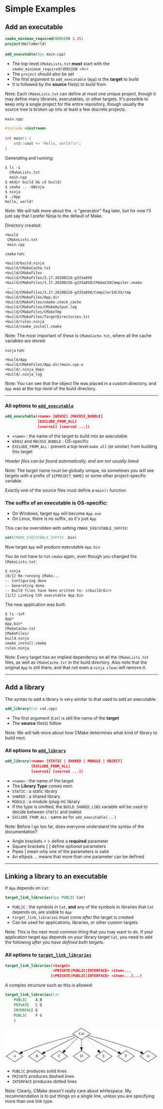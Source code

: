 # Simple Examples


## Add an executable
```cmake
cmake_minimum_required(VERSION 3.15)
project(HelloWorld)

add_executable(App main.cpp)
```
* The top-level `CMakeLists.txt` **must** start with the `cmake_minimum_required(VERSION <X>)`
* The `project` should also be set
* The first argument to `add_executable` (`App`) is the **target** to build
* It is followed by the **source** file(s) to build from

Note:
Each `CMakeLists.txt` can define at most one unique project, though it may define many libraries, executables, or other targets.
It's possible to keep only a single project for the entire repository, though usually the source tree is broken up into at least a few discrete projects.


`main.cpp`:
```cpp
#include <iostream>

int main() {
    std::cout << "Hello, world!\n";
}
```

Generating and running:
```shell
$ ls -1
  CMakeLists.txt
  main.cpp
$ mkdir build && cd build/
$ cmake .. -GNinja
$ ninja
$ ./App
Hello, world!
```

Note:
We will talk more about the `-G` "generator" flag later, but for now I'll just say that I prefer Ninja to the default of Make.


Directory created:
```shell
+build
 CMakeLists.txt
 main.cpp
```


`cmake` run:
```shell
+build/build.ninja
+build/CMakeCache.txt
+build/CMakeFiles
+build/CMakeFiles/3.17.20200216-g333a050
+build/CMakeFiles/3.17.20200216-g333a050/CMakeCXXCompiler.cmake
 ...
+build/CMakeFiles/3.17.20200216-g333a050/CompilerIdCXX/tmp
+build/CMakeFiles/App.dir
+build/CMakeFiles/cmake.check_cache
+build/CMakeFiles/CMakeOutput.log
+build/CMakeFiles/CMakeTmp
+build/CMakeFiles/TargetDirectories.txt
+build/rules.ninja
+build/cmake_install.cmake
```

Note:
The most important of these is `CMakeCache.txt`, where all the cache variables are stored.


`ninja` run:
```shell
+build/App
+build/CMakeFiles/App.dir/main.cpp.o
+build/.ninja_deps
+build/.ninja_log
```

Note:
You can see that the object file was placed in a custom directory, and `App` was at the top-level of the build directory.

---

### All options to [`add_executable`](https://cmake.org/cmake/help/latest/command/add_executable.html)
```cmake
add_executable(<name> [WIN32] [MACOSX_BUNDLE]
               [EXCLUDE_FROM_ALL]
               [source1] [source2 ...])
```
* `<name>` : the name of the target to build into an executable
* `WIN32` and `MACOSX_BUNDLE` : OS-specific
* `EXCLUDE_FROM_ALL` : prevent a top-level `make all` (or similar) from building this target

*Header files can be found automatically, and are not usually listed*

Note:
The target name must be globally unique, so sometimes you will see targets with a prefix of `${PROJECT_NAME}` or some other project-specific variable.

Exactly one of the source files must define a `main()` function


### The suffix of an executable is OS-specific:
* On Windows, target `App` will become `App.exe`
* On Linux, there is no suffix, so it's just `App`

This can be overridden with setting `CMAKE_EXECUTABLE_SUFFIX`:
```cmake
set(CMAKE_EXECUTABLE_SUFFIX .bin)
```
Now target `App` will produce executable `App.bin`


You do not have to run `cmake` again, even though you changed the `CMakeLists.txt`:
```shell
$ ninja
[0/1] Re-running CMake...
-- Configuring done
-- Generating done
-- Build files have been written to: </build/dir>
[1/1] Linking CXX executable App.bin
```

The new application was built:
```shell
$ ls -1vF
App*
App.bin*
CMakeCache.txt
CMakeFiles/
build.ninja
cmake_install.cmake
rules.ninja
```

Note:
Every target has an implied dependency on all the `CMakeLists.txt` files, as well as `CMakeCache.txt` in the build directory.
Also note that the original `App` is still there, and that not even a `ninja clean` will remove it.

---

## Add a library
The syntax to add a library is very similar to that used to add an executable:
```cmake
add_library(Cat cat.cpp)
```
* The first argument (`Cat`) is still the name of the **target**
* The **source** file(s) follow

Note: We will talk more about how CMake determines what kind of library to build next.


### All options to [`add_library`](https://cmake.org/cmake/help/latest/command/add_library.html)
```cmake
add_library(<name> [STATIC | SHARED | MODULE | OBJECT]
            [EXCLUDE_FROM_ALL]
            [source1] [source2 ...])
```
* `<name>` : the name of the target
* The **Library Type** comes next:
 * `STATIC` : a static library
 * `SHARED` : a shared library
 * `MODULE` : a module (plug-in) library
 * If the type is omitted, the `BUILD_SHARED_LIBS` variable will be used to decide between `STATIC` and `SHARED`
* `EXCLUDE_FROM_ALL` : same as for `add_executable(...)`

Note:
Before I go too far, does everyone understand the syntax of the documentation?
* Angle brackets < > define a **required** parameter
* Square brackets [ ] define *optional* parameters
* Pipes | mean only one of the parameters is valid
* An ellipsis ... means that more than one parameter can be defined

---

## Linking a library to an executable

If `App` depends on `Cat`:
```cmake
target_link_libraries(App PUBLIC Cat)
```
* `PUBLIC` : the symbols in `Cat`, **and** any of the symbols in libraries that `Cat` depends on, are visible to `App`
* `target_link_libraries` must come *after* the target is created
* Can be used for applications, libraries, or other custom targets

Note:
This is the next most common thing that you may want to do. If your application target `App` depends on your library target `Cat`, you need to add the following *after you have defined both targets*.


### All options to [`target_link_libraries`](https://cmake.org/cmake/help/latest/command/target_link_libraries.html)
```cmake
target_link_libraries(<target>
                      <PRIVATE|PUBLIC|INTERFACE> <item>...
                     [<PRIVATE|PUBLIC|INTERFACE> <item>...]...)
```


A complex structure such as this is allowed:
```cmake
target_link_libraries(Cat
    PUBLIC    A B
    PRIVATE   C D
    INTERFACE E
    PUBLIC    F G
    )
```
![](cmake/VariousLinkTypes.svg)
* `PUBLIC` produces solid lines
* `PRIVATE` produces dashed lines
* `INTERFACE` produces dotted lines

Note:
Clearly, CMake doesn't really care about whitespace. My recommendation is to put things on a single line, unless you are specifying more than one link type.
